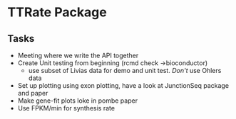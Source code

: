 # TTRate Package

## Tasks

- Meeting where we write the API together
- Create Unit testing from beginning (rcmd check ->bioconductor)
    - use subset of Livias data for demo and unit test. *Don't* use Ohlers data
- Set up plotting using exon plotting, have a look at JunctionSeq package and paper
- Make gene-fit plots loke in pombe paper
- Use FPKM/min for synthesis rate
    